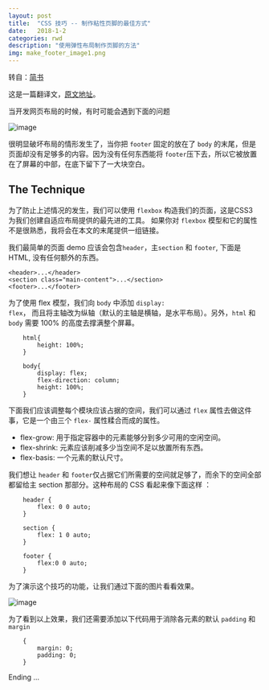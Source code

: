 ```yaml
---
layout: post
title:  "CSS 技巧 -- 制作粘性页脚的最佳方式"
date:   2018-1-2
categories: rwd
description: "使用弹性布局制作页脚的方法"
img: make_footer_image1.png
---
```



转自：[简书](http://note.youdao.com/)

这是一篇翻译文，[原文地址](https://tutorialzine.com/2016/03/quick-tip-the-best-way-to-make-sticky-footers)。

当开发网页布局的时候，有时可能会遇到下面的问题

![image](../../../../../images/make_footer_image1.png)

很明显破坏布局的情形发生了，当你把 <code>footer</code> 固定的放在了 <code>body</code> 的末尾，但是页面却没有足够多的内容。因为没有任何东西能将 <code>footer</code>压下去，所以它被放置在了屏幕的中部，在底下留下了一大块空白。

## The Technique

为了防止上述情况的发生，我们可以使用 <code>flexbox</code> 构造我们的页面，这是CSS3 为我们创建自适应布局提供的最先进的工具。 如果你对 <code>flexbox</code> 模型和它的属性不是很熟悉，我将会在本文的末尾提供一组链接。

我们最简单的页面 demo 应该会包含<code>header</code>，主<code>section</code> 和 <code>footer</code>, 下面是 HTML, 没有任何额外的东西。

    <header>...</header> 
    <section class="main-content">...</section> 
    <footer>...</footer>
	
为了使用 flex 模型，我们向 <code>body</code> 中添加 <code>display: flex</code>， 而且将主轴改为纵轴（默认的主轴是横轴，是水平布局）。另外，<code>html</code> 和 <code>body</code> 需要 100% 的高度去撑满整个屏幕。
```
    html{
        height: 100%;
    }

    body{
        display: flex;
        flex-direction: column;
        height: 100%;
    }
```	
下面我们应该调整每个模块应该占据的空间，我们可以通过 <code>flex</code> 属性去做这件事，它是一个由三个 <code>flex-</code> 属性糅合而成的属性。


- flex-grow: 用于指定容器中的元素能够分到多少可用的空闲空间。
- flex-shrink: 元素应该削减多少当空间不足以放置所有东西。
- flex-basis: 一个元素的默认尺寸。

我们想让 <code>header</code> 和 <code>footer</code>仅占据它们所需要的空间就足够了，而余下的空间全部都留给主 section 那部分。这种布局的 CSS 看起来像下面这样 ：
```
    header {
        flex: 0 0 auto;
    }

    section {
        flex: 1 0 auto;
    }

    footer {
        flex:0 0 auto;
    }
```	
为了演示这个技巧的功能，让我们通过下面的图片看看效果。

![image](../../../../../images/make_footer_image2.png)

为了看到以上效果，我们还需要添加以下代码用于消除各元素的默认 <code>padding</code> 和 <code>margin</code>
```
    {
        margin: 0;
        padding: 0;
    }
```  
Ending ...